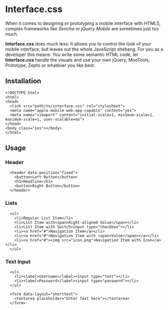 # Interface.css

When it comes to designing or prototyping a mobile interface with HTML5, complex frameworks like *Sencha* or *jQuery Mobile* are sometimes just too much.

**Interface.css** does much less: It allows you to control the look of your mobile interface, but leaves out the whole JavaScript shebang. For you as a developer this means: You write some semantic HTML code, let **Interface.css** handle the visuals and use your own jQuery, MooTools, Prototype, Zepto or whatever you like best.

## Installation

	<!DOCTYPE html>
	<html>
	<head>
	  <link src="path/to/interface.css" rel="stylesheet">
	  <meta name="apple-mobile-web-app-capable" content="yes">
	  <meta name="viewport" content="initial-scale=1, minimum-scale=1, maximum-scale=1, user-scalable=no">
	</head>
	<body class="ios"></body>
	</html>

## Usage

### Header

	  <header data-position="fixed">
		<button>Left Button</button>
	    <h1>Headline</h1>
	    <button>Right Button</button>
	  </header>

### Lists

	  <ul>
		<li>Regular List Item</li>
	    <li>List Item with<span>Right-aligned Value</span></li>
	    <li>List Item with Switch<input type="checkbox"></li>
	    <li><a href="#">Navigation Item</a></li>
	    <li><a href="#">Navigation Item with <span>Value</span></a></li>
	    <li><a href="#"><img src="icon.png">Navigation Item with Icon</a></li>
	  </ul>

### Text Input

	  <ul>
	    <li><label>Username</label><input type="text"></li>
	    <li><label>Password</label><input type="password"></li>
	  </ul>

	  <form data-layout="shorttext">
	    <textarea placeholder="Enter Text here"></textarea>
	  </form>


